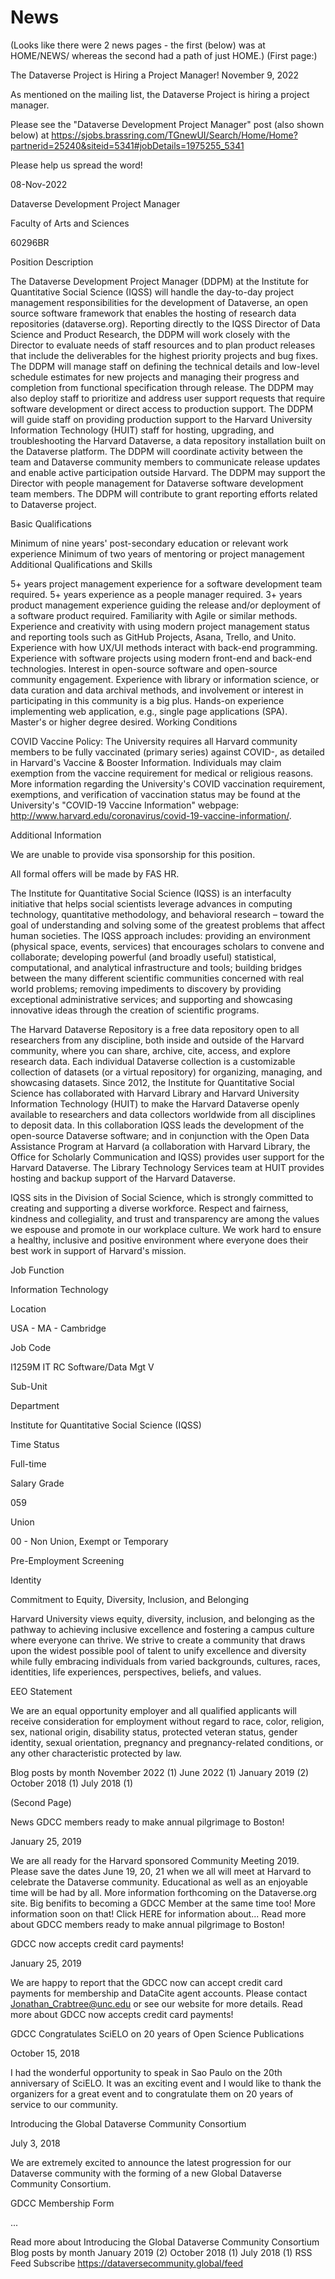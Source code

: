 # News

(Looks like there were 2 news pages - the first (below) was at HOME/NEWS/ whereas the second had a path of just HOME.)
(First page:)

The Dataverse Project is Hiring a Project Manager!
November 9, 2022

As mentioned on the mailing list, the Dataverse Project is hiring a project manager.

Please see the "Dataverse Development Project Manager" post (also shown below) at https://sjobs.brassring.com/TGnewUI/Search/Home/Home?partnerid=25240&siteid=5341#jobDetails=1975255_5341

Please help us spread the word!

08-Nov-2022

Dataverse Development Project Manager

Faculty of Arts and Sciences

60296BR

Position Description

The Dataverse Development Project Manager (DDPM) at the Institute for Quantitative Social Science (IQSS) will handle the day-to-day project management responsibilities for the development of Dataverse, an open source software framework that enables the hosting of research data repositories (dataverse.org). Reporting directly to the IQSS Director of Data Science and Product Research, the DDPM will work closely with the Director to evaluate needs of staff resources and to plan product releases that include the deliverables for the highest priority projects and bug fixes. The DDPM will manage staff on defining the technical details and low-level schedule estimates for new projects and managing their progress and completion from functional specification through release. The DDPM may also deploy staff to prioritize and address user support requests that require software development or direct access to production support. The DDPM will guide staff on providing production support to the Harvard University Information Technology (HUIT) staff for hosting, upgrading, and troubleshooting the Harvard Dataverse, a data repository installation built on the Dataverse platform. The DDPM will coordinate activity between the team and Dataverse community members to communicate release updates and enable active participation outside Harvard. The DDPM may support the Director with people management for Dataverse software development team members. The DDPM will contribute to grant reporting efforts related to Dataverse project.

Basic Qualifications

Minimum of nine years' post-secondary education or relevant work experience
Minimum of two years of mentoring or project management
Additional Qualifications and Skills

5+ years project management experience for a software development team required.
5+ years experience as a people manager required.
3+ years product management experience guiding the release and/or deployment of a software product required.
Familiarity with Agile or similar methods.
Experience and creativity with using modern project management status and reporting tools such as GitHub Projects, Asana, Trello, and Unito.
Experience with how UX/UI methods interact with back-end programming.
Experience with software projects using modern front-end and back-end technologies.
Interest in open-source software and open-source community engagement.
Experience with library or information science, or data curation and data archival methods, and involvement or interest in participating in this community is a big plus.
Hands-on experience implementing web application, e.g., single page applications (SPA).
Master's or higher degree desired.
Working Conditions

COVID Vaccine Policy: The University requires all Harvard community members to be fully vaccinated (primary series) against COVID-, as detailed in Harvard's Vaccine & Booster Information. Individuals may claim exemption from the vaccine requirement for medical or religious reasons. More information regarding the University's COVID vaccination requirement, exemptions, and verification of vaccination status may be found at the University's "COVID-19 Vaccine Information" webpage: http://www.harvard.edu/coronavirus/covid-19-vaccine-information/.

Additional Information

We are unable to provide visa sponsorship for this position.

All formal offers will be made by FAS HR.

The Institute for Quantitative Social Science (IQSS) is an interfaculty initiative that helps social scientists leverage advances in computing technology, quantitative methodology, and behavioral research – toward the goal of understanding and solving some of the greatest problems that affect human societies. The IQSS approach includes: providing an environment (physical space, events, services) that encourages scholars to convene and collaborate; developing powerful (and broadly useful) statistical, computational, and analytical infrastructure and tools; building bridges between the many different scientific communities concerned with real world problems; removing impediments to discovery by providing exceptional administrative services; and supporting and showcasing innovative ideas through the creation of scientific programs.

The Harvard Dataverse Repository is a free data repository open to all researchers from any discipline, both inside and outside of the Harvard community, where you can share, archive, cite, access, and explore research data. Each individual Dataverse collection is a customizable collection of datasets (or a virtual repository) for organizing, managing, and showcasing datasets. Since 2012, the Institute for Quantitative Social Science has collaborated with Harvard Library and Harvard University Information Technology (HUIT) to make the Harvard Dataverse openly available to researchers and data collectors worldwide from all disciplines to deposit data. In this collaboration IQSS leads the development of the open-source Dataverse software; and in conjunction with the Open Data Assistance Program at Harvard (a collaboration with Harvard Library, the Office for Scholarly Communication and IQSS) provides user support for the Harvard Dataverse. The Library Technology Services team at HUIT provides hosting and backup support of the Harvard Dataverse.

IQSS sits in the Division of Social Science, which is strongly committed to creating and supporting a diverse workforce. Respect and fairness, kindness and collegiality, and trust and transparency are among the values we espouse and promote in our workplace culture. We work hard to ensure a healthy, inclusive and positive environment where everyone does their best work in support of Harvard's mission.

Job Function

Information Technology

Location

USA - MA - Cambridge

Job Code

I1259M IT RC Software/Data Mgt V

Sub-Unit

Department

Institute for Quantitative Social Science (IQSS)

Time Status

Full-time

Salary Grade

059

Union

00 - Non Union, Exempt or Temporary

Pre-Employment Screening

Identity

Commitment to Equity, Diversity, Inclusion, and Belonging

Harvard University views equity, diversity, inclusion, and belonging as the pathway to achieving inclusive excellence and fostering a campus culture where everyone can thrive. We strive to create a community that draws upon the widest possible pool of talent to unify excellence and diversity while fully embracing individuals from varied backgrounds, cultures, races, identities, life experiences, perspectives, beliefs, and values.

EEO Statement

We are an equal opportunity employer and all qualified applicants will receive consideration for employment without regard to race, color, religion, sex, national origin, disability status, protected veteran status, gender identity, sexual orientation, pregnancy and pregnancy-related conditions, or any other characteristic protected by law.

Blog posts by month
November 2022 (1)
June 2022 (1)
January 2019 (2)
October 2018 (1)
July 2018 (1)

(Second Page)

News
GDCC members ready to make annual pilgrimage to Boston!

January 25, 2019

We are all ready for the Harvard sponsored Community Meeting 2019. Please save the dates June 19, 20, 21 when we all will meet at Harvard to celebrate the Dataverse community. Educational as well as an enjoyable time will be had by all. More information forthcoming on the Dataverse.org site. Big benifits to becoming a GDCC Member at the same time too!  More information soon on that!  Click HERE for information about... Read more about GDCC members ready to make annual pilgrimage to Boston!

GDCC now accepts credit card payments!

January 25, 2019

We are happy to report that the GDCC now can accept credit card payments for membership and DataCite agent accounts. Please contact Jonathan_Crabtree@unc.edu or see our website for more details. Read more about GDCC now accepts credit card payments!

GDCC Congratulates SciELO on 20 years of Open Science Publications

October 15, 2018

I had the wonderful opportunity to speak in Sao Paulo on the 20th anniversary of SciELO.  It was an exciting event and I would like to thank the organizers for a great event and to congratulate them on 20 years of service to our community. 

Introducing the Global Dataverse Community Consortium

July 3, 2018

We are extremely excited to announce the latest progression for our Dataverse community with the forming of a new Global Dataverse Community Consortium.

GDCC Membership Form

...

Read more about Introducing the Global Dataverse Community Consortium
Blog posts by month
January 2019 (2)
October 2018 (1)
July 2018 (1)
RSS Feed Subscribe https://dataversecommunity.global/feed
